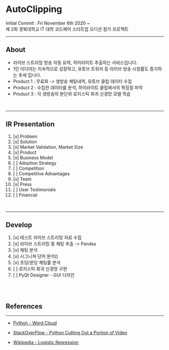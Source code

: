 # AutoClipping

Initial Commit : Fri November 6th 2020 ~ <br>
제 2회 경북대학교 IT 대학 코드페어 스타트업 오디션 참가 프로젝트 <br>

---
## About

- 라이브 스트리밍 방송 자동 요약, 하이라이트 추출하는 서비스입니다.
- 1인 미디어는 지속적으로 성장하고, 유튜브 트위치 등 라이브 방송 시청률도 증가하는 추세 입니다.
- Product 1 : 무료화 -> 생방송 채팅내역, 유튜브 클립 데이터 수집
- Product 2 : 수집한 데이터를 분석, 하이라이트 클립에서의 특징점 파악
- Product 3 : 각 생방송의 분단위 로지스틱 회귀 신경망 모델 학습

<br>

---
## IR Presentation
1. [x] Problem
2. [x] Solution
3. [x] Market Validation, Market Size
4. [x] Product
5. [x] Business Model
6. [ ] Adoption Strategy
7. [ ] Competition
8. [ ] Competitive Advantages
9. [x] Team
10. [x] Press
11. [ ] User Testimonials
12. [ ] Financial

<br>

---

## Develop
1. [x] 테스트 라이브 스트리밍 자료 수집
2. [x] 라이브 스트리밍 중 채팅 추출 -> Pandas
3. [x] 채팅 분석
4. [x] 시그니쳐 단어 분석()
5. [x] 초당/분당 채팅률 분석
6. [ ] 로지스틱 회귀 신경망 구현
7. [ ] PyQt Designer - GUI 디자인

<br>

<br>

## References
---

- [Python - Word Cloud](https://imworld.tistory.com/59)

- [StackOverFlow - Python Cutting Out a Portion of Video](https://stackoverflow.com/questions/37317140/cutting-out-a-portion-of-video-python)

- [Wikipedia - Logistic Regression](https://ko.wikipedia.org/wiki/%EB%A1%9C%EC%A7%80%EC%8A%A4%ED%8B%B1_%ED%9A%8C%EA%B7%80)